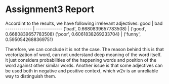 # Assignment3 Report

Accordint to the results, we have following irrelevant adjectives:
good  | bad
------------- | -------------
('bad', 0.6680839657783508)  | ('good', 0.6680839657783508)
('poor', 0.6061838269233704)  | ('funny', 0.5950542688369751) 

Therefore, we can conclude it is not the case.
The reason behind this is that vectorization of word, can not understand deep meaning of the word itself. it just considers probabilities of the happening words and position of the word against other similar words.
Another issue is that some adjectives can be used both in negative and positive context, which w2v is an unreliable way to distinguish them.
